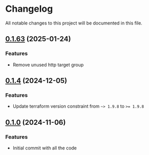 # Changelog

All notable changes to this project will be documented in this file.

## [0.1.63]() (2025-01-24)

### Features

* Remove unused http target group

## [0.1.4]() (2024-12-05)

### Features

* Update terraform version constraint from `~> 1.9.8` to `>= 1.9.8`

## [0.1.0]() (2024-11-06)

### Features

* Initial commit with all the code
